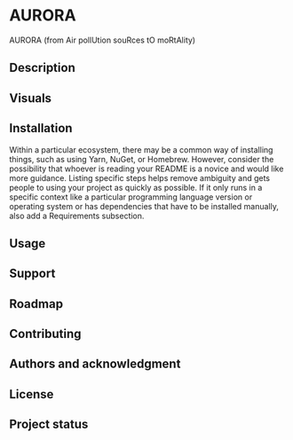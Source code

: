 # AURORA

AURORA (from Air pollUtion souRces tO moRtAlity)

## Description

## Visuals

## Installation
Within a particular  ecosystem, there may be a common  way of installing things,
such as using  Yarn, NuGet, or Homebrew. However, consider  the possibility that
whoever is reading your README is a novice and would like more guidance. Listing
specific steps helps  remove ambiguity and gets people to  using your project as
quickly as  possible. If it  only runs in a  specific context like  a particular
programming language version  or operating system or has  dependencies that have
to be installed manually, also add a Requirements subsection.

## Usage

## Support

## Roadmap

## Contributing

## Authors and acknowledgment

## License

## Project status
